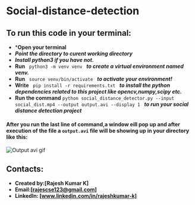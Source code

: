 # Social-distance-detection


## To run this code in your terminal:
* ***Open your terminal**
* ***Point the directory to curent working directory***
* ***Install python3 if you have not.***
* **Run**  `  python3 -m venv venv  ` ***to create a virtual environment named venv.***
* **Run**   `  source venv/bin/activate  ` 
***to activate your environment!***
* **Write**   `  pip install -r requirements.txt  ` 
***to install the python dependencies related to this project like opencv,numpy,scipy etc.***
* **Run the command** `python social_distance_detector.py --input social_dist.mp4 --output output.avi --display 1
` ***to run your social distance detection project***

#### After you run the last line of command,a window eill pop up and after execution of the file a `output.avi` file will be showing up in your directory like this:
![Output avi gif](https://github.com/Rajeshkumark26/Social-Distancing-Detector/blob/main/Social-distance-detection/ezgif.com-gif-maker.gif)


## Contacts:
* **Created by:[Rajesh Kumar K]**
* **Email:[rajescse123@gmail.com]**
* **LinkedIn: [www.linkedin.com/in/rajeshkumar-k]**
